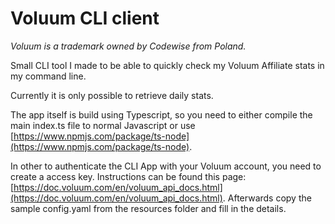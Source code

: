 # Voluum CLI client
*Voluum is a trademark owned by Codewise from Poland.*

Small CLI tool I made to be able to quickly check my Voluum Affiliate stats in my command line.

Currently it is only possible to retrieve daily stats. 

The app itself is build using Typescript, so you need to either compile the main index.ts file to normal Javascript or use [https://www.npmjs.com/package/ts-node](https://www.npmjs.com/package/ts-node).

In other to authenticate the CLI App with your Voluum account, you need to create a access key. Instructions can be found this page: [https://doc.voluum.com/en/voluum_api_docs.html](https://doc.voluum.com/en/voluum_api_docs.html). Afterwards copy the sample config.yaml from the resources folder and fill in the details.